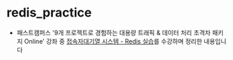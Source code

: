 # redis_practice

- 패스트캠퍼스 '9개 프로젝트로 경험하는 대용량 트래픽 & 데이터 처리 초격차 패키지 Online' 강좌 중
  [접속자대기열 시스템 - Redis 실습](https://fastcampus.co.kr/classroom/233764)를 수강하며 정리한 내용입니다


  

